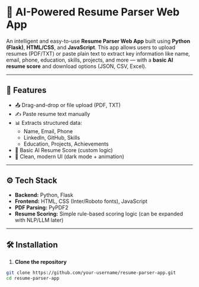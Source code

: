 # 📝 AI-Powered Resume Parser Web App

An intelligent and easy-to-use **Resume Parser Web App** built using **Python (Flask)**, **HTML/CSS**, and **JavaScript**. This app allows users to upload resumes (PDF/TXT) or paste plain text to extract key information like name, email, phone, education, skills, projects, and more — with a **basic AI resume score** and download options (JSON, CSV, Excel).

---

## 🚀 Features

- 📤 Drag-and-drop or file upload (PDF, TXT)
- ✍️ Paste resume text manually
- 📊 Extracts structured data:
  - Name, Email, Phone
  - LinkedIn, GitHub, Skills
  - Education, Projects, Achievements
- 🔢 Basic AI Resume Score (custom logic)
- 🎨 Clean, modern UI (dark mode + animation)

---

## ⚙️ Tech Stack

- **Backend:** Python, Flask
- **Frontend:** HTML, CSS (Inter/Roboto fonts), JavaScript
- **PDF Parsing:** PyPDF2
- **Resume Scoring:** Simple rule-based scoring logic (can be expanded with NLP/LLM later)

---

## 🛠️ Installation

1. **Clone the repository**

```bash
git clone https://github.com/your-username/resume-parser-app.git
cd resume-parser-app
